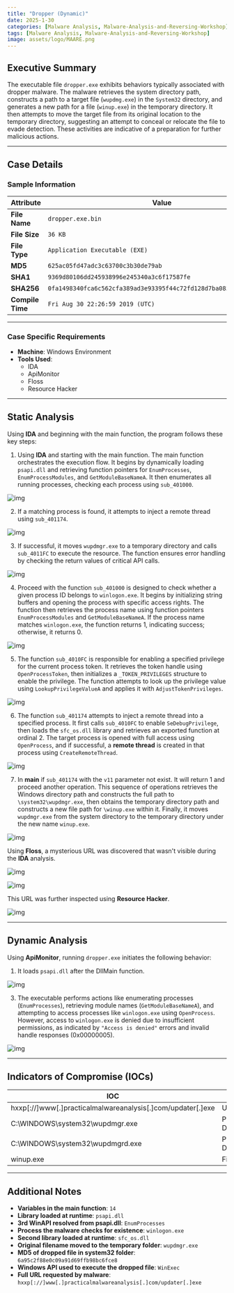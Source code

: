 ```yaml
---
title: "Dropper (Dynamic)"
date: 2025-1-30
categories: [Malware Analysis, Malware-Analysis-and-Reversing-Workshop]
tags: [Malware Analysis, Malware-Analysis-and-Reversing-Workshop]
image: assets/logo/MAARE.png
---
```


## Executive Summary

The executable file `dropper.exe` exhibits behaviors typically associated with dropper malware. The malware retrieves the system directory path, constructs a path to a target file (`wupdmg.exe`) in the `System32` directory, and generates a new path for a file (`winup.exe`) in the temporary directory. It then attempts to move the target file from its original location to the temporary directory, suggesting an attempt to conceal or relocate the file to evade detection. These activities are indicative of a preparation for further malicious actions.

---

## Case Details

### Sample Information

| **Attribute**           | **Value**                                                           |
|-------------------------|---------------------------------------------------------------------|
| **File Name**           | `dropper.exe.bin`                                                   |
| **File Size**           | `36 KB`                                                             |
| **File Type**           | `Application Executable (EXE)`                                      |
| **MD5**                 | `625ac05fd47adc3c63700c3b30de79ab`                                  |
| **SHA1**                | `9369d80106dd245938996e245340a3c6f17587fe`                          |
| **SHA256**              | `0fa1498340fca6c562cfa389ad3e93395f44c72fd128d7ba08579a69aaf3b126`  |
| **Compile Time**        | `Fri Aug 30 22:26:59 2019 (UTC)`                                    |

---

### **Case Specific Requirements**

- **Machine**: Windows Environment  
- **Tools Used**:  
    - IDA  
    - ApiMonitor  
    - Floss  
    - Resource Hacker  

---

## Static Analysis

Using **IDA** and beginning with the main function, the program follows these key steps:

1. Using **IDA** and starting with the main function. The main function orchestrates the execution flow. It begins by dynamically loading `psapi.dll` and retrieving function pointers for `EnumProcesses`, `EnumProcessModules`, and `GetModuleBaseNameA`. It then enumerates all running processes, checking each process using `sub_401000`. 

![img](assets/14-Dropper-Dynamic/image1.png)

2. If a matching process is found, it attempts to inject a remote thread using `sub_401174`.

![img](assets/14-Dropper-Dynamic/image2.png)

3. If successful, it moves `wupdmgr.exe` to a temporary directory and calls `sub_4011FC` to execute the resource. The function ensures error handling by checking the return values of critical API calls.

![img](assets/14-Dropper-Dynamic/image3.png)

4. Proceed with the function `sub_401000` is designed to check whether a given process ID belongs to `winlogon.exe`. It begins by initializing string buffers and opening the process with specific access rights. The function then retrieves the process name using function pointers `EnumProcessModules` and `GetModuleBaseNameA`. If the process name matches `winlogon.exe`, the function returns 1, indicating success; otherwise, it returns 0.

![img](assets/14-Dropper-Dynamic/image4.png)

5. The function `sub_4010FC` is responsible for enabling a specified privilege for the current process token. It retrieves the token handle using `OpenProcessToken`, then initializes a `_TOKEN_PRIVILEGES` structure to enable the privilege. The function attempts to look up the privilege value using `LookupPrivilegeValueA` and applies it with `AdjustTokenPrivileges`. 

![img](assets/14-Dropper-Dynamic/image5.png)

6. The function `sub_401174` attempts to inject a remote thread into a specified process. It first calls `sub_4010FC` to enable `SeDebugPrivilege`, then loads the `sfc_os.dll` library and retrieves an exported function at ordinal 2. The target process is opened with full access using `OpenProcess`, and if successful, a **remote thread** is created in that process using `CreateRemoteThread`.

![img](assets/14-Dropper-Dynamic/image6.png)

7. In **main** if `sub_401174` with the `v11` parameter not exist. It will return 1 and proceed another operation. This sequence of operations retrieves the Windows directory path and constructs the full path to `\system32\wupdmgr.exe`, then obtains the temporary directory path and constructs a new file path for `\winup.exe` within it. Finally, it moves `wupdmgr.exe` from the system directory to the temporary directory under the new name `winup.exe`.

![img](assets/14-Dropper-Dynamic/image7.png)

Using **Floss**, a mysterious URL was discovered that wasn't visible during the **IDA** analysis. 

![img](assets/14-Dropper-Dynamic/image8.png)

![img](assets/14-Dropper-Dynamic/image9.png)

This URL was further inspected using **Resource Hacker**.

![img](assets/14-Dropper-Dynamic/image10.png)

---

## Dynamic Analysis

Using **ApiMonitor**, running `dropper.exe` initiates the following behavior:

1. It loads `psapi.dll` after the DllMain function.

![img](assets/14-Dropper-Dynamic/image11.png)

3. The executable performs actions like enumerating processes (`EnumProcesses`), retrieving module names (`GetModuleBaseNameA`), and attempting to access processes like `winlogon.exe` using `OpenProcess`. However, access to `winlogon.exe` is denied due to insufficient permissions, as indicated by `"Access is denied"` errors and invalid handle responses (0x00000005).

![img](assets/14-Dropper-Dynamic/image12.png)

---

## Indicators of Compromise (IOCs)

| **IOC**                                    | **Type**     |
|--------------------------------------------|--------------|
| hxxp[://]www[.]practicalmalwareanalysis[.]com/updater[.]exe | URL          |
| C:\WINDOWS\system32\wupdmgr.exe            | Path Directory |
| C:\WINDOWS\system32\wupdmgrd.exe           | Path Directory |
| winup.exe                                  | File         |

---

## Additional Notes

- **Variables in the main function**:
  `14` 
- **Library loaded at runtime**:
  `psapi.dll`
- **3rd WinAPI resolved from psapi.dll**:
  `EnumProcesses`
- **Process the malware checks for existence**:
  `winlogon.exe`
- **Second library loaded at runtime**:
  `sfc_os.dll`
- **Original filename moved to the temporary folder**:
  `wupdmgr.exe`
- **MD5 of dropped file in system32 folder**:
  `6a95c2f88e0c09a91d69ffb98bc6fce8`
- **Windows API used to execute the dropped file**:
  `WinExec`
- **Full URL requested by malware**:
  `hxxp[://]www[.]practicalmalwareanalysis[.]com/updater[.]exe`




